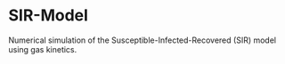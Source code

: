 # SIR-Model

Numerical simulation of the Susceptible-Infected-Recovered (SIR) model using gas kinetics. 
